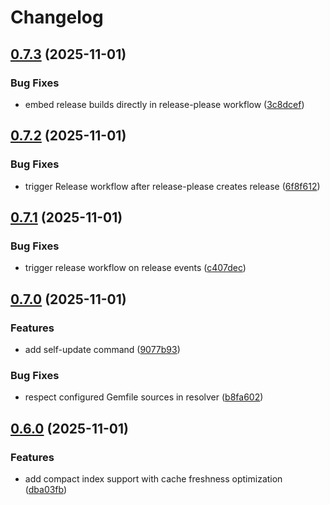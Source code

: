 # Changelog

## [0.7.3](https://github.com/contriboss/ore-light/compare/v0.7.2...v0.7.3) (2025-11-01)


### Bug Fixes

* embed release builds directly in release-please workflow ([3c8dcef](https://github.com/contriboss/ore-light/commit/3c8dcef00b68d8c87e17e7abdc5b503758915141))

## [0.7.2](https://github.com/contriboss/ore-light/compare/v0.7.1...v0.7.2) (2025-11-01)


### Bug Fixes

* trigger Release workflow after release-please creates release ([6f8f612](https://github.com/contriboss/ore-light/commit/6f8f6122642ac976f7df633cc9d6b4a0cc9cd36b))

## [0.7.1](https://github.com/contriboss/ore-light/compare/v0.7.0...v0.7.1) (2025-11-01)


### Bug Fixes

* trigger release workflow on release events ([c407dec](https://github.com/contriboss/ore-light/commit/c407dec81ccc39212ec069f6e0686bdd5de37005))

## [0.7.0](https://github.com/contriboss/ore-light/compare/v0.6.0...v0.7.0) (2025-11-01)


### Features

* add self-update command ([9077b93](https://github.com/contriboss/ore-light/commit/9077b93c923aa5581db7a8a52c04c13bc4969ea9))


### Bug Fixes

* respect configured Gemfile sources in resolver ([b8fa602](https://github.com/contriboss/ore-light/commit/b8fa60213377dff0e4d2ce6e6736f4b83cb2cd73))

## [0.6.0](https://github.com/contriboss/ore-light/compare/v0.5.1...v0.6.0) (2025-11-01)


### Features

* add compact index support with cache freshness optimization ([dba03fb](https://github.com/contriboss/ore-light/commit/dba03fb87e1ef464f9b5fb9aa2678b1e95b173fe))
